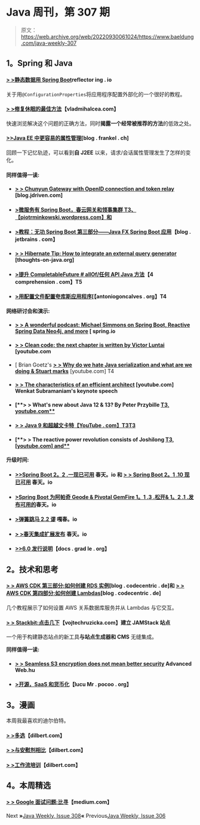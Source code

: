 # Java 周刊，第 307 期

> 原文：<https://web.archive.org/web/20220930061024/https://www.baeldung.com/java-weekly-307>

## 1。Spring 和 Java

#### [> >静态数据用 Spring Boot](https://web.archive.org/web/20221128042339/https://reflectoring.io/spring-boot-static-data/)reflector ing . io

关于用`@ConfigurationProperties`将应用程序配置外部化的一个很好的教程。

#### [> >修复休眠的最佳方法](https://web.archive.org/web/20221128042339/https://vladmihalcea.com/hibernate-multiplebagfetchexception/)【vladmihalcea.com】

快速浏览解决这个问题的正确方法，同时**揭露一个经常被推荐的方法**的低效之处。

#### [>>Java EE 中更容易的属性管理](https://web.archive.org/web/20221128042339/https://blog.frankel.ch/easier-attribute-management-javaee/)[blog . frankel . ch]

回顾一下记忆轨迹，可以看到**自 J2EE** 以来，请求/会话属性管理发生了怎样的变化。

#### 同样值得一读:

*   #### [**> > Chunyun Gateway with OpenID connection and token relay**](https://web.archive.org/web/20221128042339/https://blog.jdriven.com/2019/11/spring-cloud-gateway-with-openid-connect-and-token-relay/) [blog.jdriven.com]

*   #### [**>微服务有 Spring Boot，春云网关和领事集群** T3、【piotrminkowski.wordpress.com】和](https://web.archive.org/web/20221128042339/https://piotrminkowski.wordpress.com/2019/11/06/microservices-with-spring-boot-spring-cloud-gateway-and-consul-cluster/amp/)

*   #### [**>教程：无功 Spring Boot 第三部分——Java FX Spring Boot 应用**](https://web.archive.org/web/20221128042339/https://blog.jetbrains.com/idea/2019/11/tutorial-reactive-spring-boot-a-javafx-spring-boot-application/)【blog . jetbrains . com】

*   #### [**> > Hibernate Tip: How to integrate an external query generator**](https://web.archive.org/web/20221128042339/https://thoughts-on-java.org/hibernate-tip-how-to-integrate-an-external-query-builder/) [thoughts-on-java.org]

*   #### [**>提升 CompletableFuture # allOf/任何 API Java 方法**](https://web.archive.org/web/20221128042339/https://4comprehension.com/improving-completablefutureallof-anyof-api-java-methods/)【4 comprehension . com】T5

*   #### [**>用配置文件配置夸库斯应用程序**](https://web.archive.org/web/20221128042339/https://antoniogoncalves.org/2019/11/07/configuring-a-quarkus-application-with-profiles/)[【antoniogoncalves . org】T4

**网络研讨会和演示:**

*   #### [**> > A wonderful podcast: Michael Simmons on Spring Boot, Reactive Spring Data Neo4j, and more**](https://web.archive.org/web/20221128042339/https://spring.io/blog/2019/11/07/a-bootiful-podcast-michael-simons-on-spring-boot-reactive-spring-data-neo4j-and-more) [ spring.io

*   #### [**> > Clean code: the next chapter is written by Victor Luntai**](https://web.archive.org/web/20221128042339/https://www.youtube.com/watch?v=wY_CUkU1zfw) [youtube.com

*   [ Brian Goetz's [**> > Why do we hate Java serialization and what are we doing & Stuart marks**](https://web.archive.org/web/20221128042339/https://www.youtube.com/watch?v=dOgfWXw9VrI) [youtube.com] T4
*   #### [**> > The characteristics of an efficient architect**](https://web.archive.org/web/20221128042339/https://www.youtube.com/watch?v=QeKheNfO3Yg) [youtube.com] Wenkat Subramaniam's keynote speech

*   #### [**> > What's new about Java 12 & 13? By Peter Przybille [ T3, youtube.com**](https://web.archive.org/web/20221128042339/https://www.youtube.com/watch?v=UhtgxxDa-BQ)

*   #### [**> > Java 9 和超越文卡特【YouTube . com】T3T3**](https://web.archive.org/web/20221128042339/https://www.youtube.com/watch?v=oRcOiGWK9Ts)

*   #### [**> > The reactive power revolution consists of Joshilong [ T3, [youtube.com] and**](https://web.archive.org/web/20221128042339/https://www.youtube.com/watch?v=4-vEW8Ck_6g)

**升级时间:**

*   #### [**>>Spring Boot 2。2 .一现已可用**](https://web.archive.org/web/20221128042339/https://spring.io/blog/2019/11/07/spring-boot-2-2-1-available-now) 春天。io 和 **[> > Spring Boot 2。1 .10 现已可用](https://web.archive.org/web/20221128042339/https://spring.io/blog/2019/11/06/spring-boot-2-1-10-available-now)** 春天。io

*   #### [**>Spring Boot 为阿帕奇 Geode & Pivotal GemFire 1。1 .3 .松开& 1。2 .1 .发布可用的**](https://web.archive.org/web/20221128042339/https://spring.io/blog/2019/11/11/spring-boot-for-apache-geode-pivotal-gemfire-1-1-3-release-1-2-1-release-available)春天。io

*   #### [**>弹簧跳马 2.2 谬**](https://web.archive.org/web/20221128042339/https://spring.io/blog/2019/11/07/spring-vault-2-2-goes-ga) 嘎春。io

*   #### [**> >春天集成扩展发布**](https://web.archive.org/web/20221128042339/https://spring.io/blog/2019/11/06/spring-integration-extensions-releases) 春天。io

*   #### [**>>6.0 发行说明**](https://web.archive.org/web/20221128042339/https://docs.gradle.org/6.0/release-notes.html)【docs . grad le . org】

## 2。技术和思考

#### [> > AWS CDK 第三部分:如何创建 RDS 实例](https://web.archive.org/web/20221128042339/https://blog.codecentric.de/en/2019/11/aws-cdk-part-3-how-to-create-an-rds-instance/)[blog . codecentric . de]和 [**> > AWS CDK 第四部分:如何创建 Lambdas**](https://web.archive.org/web/20221128042339/https://blog.codecentric.de/en/2019/11/aws-cdk-part-4-create-lambdas/)[blog . codecentric . de]

几个教程展示了如何设置 AWS 关系数据库服务并从 Lambdas 与它交互。

#### [> > Stackbit:点击几下](https://web.archive.org/web/20221128042339/https://www.vojtechruzicka.com/stackbit/)【vojtechruzicka.com】建立 JAMStack 站点

一个用于构建静态站点的新工具**与站点生成器和 CMS** 无缝集成。

**同样值得一读:**

*   #### [> > Seamless S3 encryption does not mean better security](https://web.archive.org/web/20221128042339/https://advancedweb.hu/2019/11/05/sse-s3/) Advanced Web.hu

*   #### [**>开源，SaaS 和货币化**](https://web.archive.org/web/20221128042339/http://lucumr.pocoo.org/2019/11/4/open-source-and-saas/)【lucu Mr . pocoo . org】

## 3。漫画

本周我最喜欢的迪尔伯特。

#### [> >多选](https://web.archive.org/web/20221128042339/https://dilbert.com/strip/2019-11-02)【dilbert.com】

#### [> >与安慰剂相比](https://web.archive.org/web/20221128042339/https://dilbert.com/strip/2019-11-08)【dilbert.com】

#### [> >工作流培训](https://web.archive.org/web/20221128042339/https://dilbert.com/strip/2019-11-12)【dilbert.com】

## 4。本周精选

#### [> > Google 面试问题:比寻](https://web.archive.org/web/20221128042339/https://medium.com/@alexgolec/google-interview-problems-ratio-finder-d7aa8bf201e3)【medium.com】

Next **»**[Java Weekly, Issue 308](/web/20221128042339/https://www.baeldung.com/java-weekly-308)**«** Previous[Java Weekly, Issue 306](/web/20221128042339/https://www.baeldung.com/java-weekly-306)